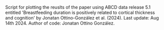 Script for plotting the reuslts of the paper using ABCD data release 5.1 entitled 'Breastfeeding duration is positively related to cortical thickness and cognition' by Jonatan Ottino-González et al. (2024). Last update: Aug 14th 2024. Author of code: Jonatan Ottino González.       

